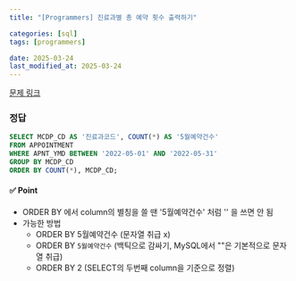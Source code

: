 ```yaml
---
title: "[Programmers] 진료과별 총 예약 횟수 출력하기"

categories: [sql]
tags: [programmers]

date: 2025-03-24
last_modified_at: 2025-03-24
---
```

[문제 링크](https://school.programmers.co.kr/learn/courses/30/lessons/132202)

### 정답
```sql
SELECT MCDP_CD AS '진료과코드', COUNT(*) AS '5월예약건수'
FROM APPOINTMENT
WHERE APNT_YMD BETWEEN '2022-05-01' AND '2022-05-31'
GROUP BY MCDP_CD
ORDER BY COUNT(*), MCDP_CD;
```

#### ✅ Point
- ORDER BY 에서 column의 별칭을 쓸 땐 '5월예약건수' 처럼 '' 을 쓰면 안 됨
- 가능한 방법
    - ORDER BY 5월예약건수 (문자열 취급 x)
    - ORDER BY `5월예약건수` (백틱으로 감싸기, MySQL에서 ""은 기본적으로 문자열 취급)
    - ORDER BY 2 (SELECT의 두번째 column을 기준으로 정렬)
